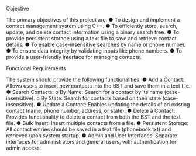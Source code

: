 Objective

The primary objectives of this project are:
●	To design and implement a contact management system using C++.
●	To efficiently store, search, update, and delete contact information using a binary search tree.
●	To provide persistent storage using a text file to save and retrieve contact details.
●	To enable case-insensitive searches by name or phone number.
●	To ensure data integrity by validating inputs like phone numbers.
●	To provide a user-friendly interface for managing contacts.


Functional Requirements

The system should provide the following functionalities:
●	Add a Contact: Allows users to insert new contacts into the BST and save them in a text file.
●	Search Contacts:
o	By Name: Search for a contact by its name (case-insensitive).
o	By State: Search for contacts based on their state (case-insensitive).
●	Update a Contact: Enables updating the details of an existing contact (name, phone number, address, or state).
●	Delete a Contact: Provides functionality to delete a contact from both the BST and the text file.
●	Bulk Insert: Insert multiple contacts from a file.
●	Persistent Storage: All contact entries should be saved in a text file (phonebook.txt) and retrieved upon system startup.
●	Admin and User Interfaces: Separate interfaces for administrators and general users, with authentication for admin access.
